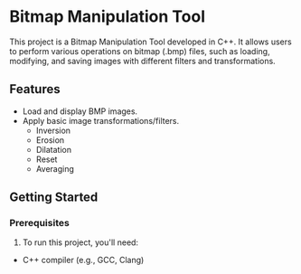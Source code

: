 # Bitmap Manipulation Tool
This project is a Bitmap Manipulation Tool developed in C++. It allows users to perform various operations on bitmap (.bmp) files, such as loading, modifying, and saving images with different filters and transformations.

## Features
- Load and display BMP images.
- Apply basic image transformations/filters.
  - Inversion
  - Erosion
  - Dilatation
  - Reset
  - Averaging

## Getting Started
### Prerequisites
1. To run this project, you'll need:
- C++ compiler (e.g., GCC, Clang)
